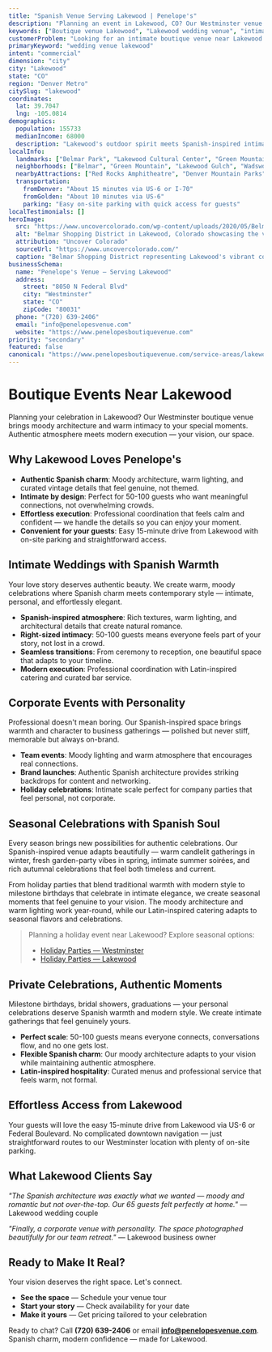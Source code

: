 ```yaml
---
title: "Spanish Venue Serving Lakewood | Penelope's"
description: "Planning an event in Lakewood, CO? Our Westminster venue offers moody Spanish architecture and intimate spaces for 50-100 guests. Authentic atmosphere."
keywords: ["Boutique venue Lakewood", "Lakewood wedding venue", "intimate event space Lakewood CO", "moody venue near Lakewood", "50-100 guest venue Lakewood", "Westminster venue serving Lakewood"]
customerProblem: "Looking for an intimate boutique venue near Lakewood with authentic atmosphere and modern execution for 50-100 guests?"
primaryKeyword: "wedding venue lakewood"
intent: "commercial"
dimension: "city"
city: "Lakewood"
state: "CO"
region: "Denver Metro"
citySlug: "lakewood"
coordinates:
  lat: 39.7047
  lng: -105.0814
demographics:
  population: 155733
  medianIncome: 68000
  description: "Lakewood's outdoor spirit meets Spanish-inspired intimacy—perfect for authentic weddings, celebrations, and meaningful corporate moments."
localInfo:
  landmarks: ["Belmar Park", "Lakewood Cultural Center", "Green Mountain Park", "Bear Creek Trail"]
  neighborhoods: ["Belmar", "Green Mountain", "Lakewood Gulch", "Wadsworth"]
  nearbyAttractions: ["Red Rocks Amphitheatre", "Denver Mountain Parks", "Lakewood Farmers Market", "Outdoor recreation"]
  transportation:
    fromDenver: "About 15 minutes via US-6 or I-70"
    fromGolden: "About 10 minutes via US-6"
    parking: "Easy on-site parking with quick access for guests"
localTestimonials: []
heroImage:
  src: "https://www.uncovercolorado.com/wp-content/uploads/2020/05/Belmar-Shopping-District-in-Lakewood-CO-22.jpg"
  alt: "Belmar Shopping District in Lakewood, Colorado showcasing the vibrant community hub and modern commercial architecture"
  attribution: "Uncover Colorado"
  sourceUrl: "https://www.uncovercolorado.com/"
  caption: "Belmar Shopping District representing Lakewood's vibrant community and modern commercial center"
businessSchema:
  name: "Penelope's Venue – Serving Lakewood"
  address:
    street: "8050 N Federal Blvd"
    city: "Westminster"
    state: "CO"
    zipCode: "80031"
  phone: "(720) 639-2406"
  email: "info@penelopesvenue.com"
  website: "https://www.penelopesboutiquevenue.com"
priority: "secondary"
featured: false
canonical: "https://www.penelopesboutiquevenue.com/service-areas/lakewood/"
---
```


# Boutique Events Near Lakewood

Planning your celebration in Lakewood? Our Westminster boutique venue brings moody architecture and warm intimacy to your special moments. Authentic atmosphere meets modern execution — your vision, our space.

## Why Lakewood Loves Penelope's

- **Authentic Spanish charm**: Moody architecture, warm lighting, and curated vintage details that feel genuine, not themed.
- **Intimate by design**: Perfect for 50-100 guests who want meaningful connections, not overwhelming crowds.
- **Effortless execution**: Professional coordination that feels calm and confident — we handle the details so you can enjoy your moment.
- **Convenient for your guests**: Easy 15-minute drive from Lakewood with on-site parking and straightforward access.

## Intimate Weddings with Spanish Warmth

Your love story deserves authentic beauty. We create warm, moody celebrations where Spanish charm meets contemporary style — intimate, personal, and effortlessly elegant.

- **Spanish-inspired atmosphere**: Rich textures, warm lighting, and architectural details that create natural romance.
- **Right-sized intimacy**: 50-100 guests means everyone feels part of your story, not lost in a crowd.
- **Seamless transitions**: From ceremony to reception, one beautiful space that adapts to your timeline.
- **Modern execution**: Professional coordination with Latin-inspired catering and curated bar service.

## Corporate Events with Personality

Professional doesn't mean boring. Our Spanish-inspired space brings warmth and character to business gatherings — polished but never stiff, memorable but always on-brand.

- **Team events**: Moody lighting and warm atmosphere that encourages real connections.
- **Brand launches**: Authentic Spanish architecture provides striking backdrops for content and networking.
- **Holiday celebrations**: Intimate scale perfect for company parties that feel personal, not corporate.

## Seasonal Celebrations with Spanish Soul

Every season brings new possibilities for authentic celebrations. Our Spanish-inspired venue adapts beautifully — warm candlelit gatherings in winter, fresh garden-party vibes in spring, intimate summer soirées, and rich autumnal celebrations that feel both timeless and current.

From holiday parties that blend traditional warmth with modern style to milestone birthdays that celebrate in intimate elegance, we create seasonal moments that feel genuine to your vision. The moody architecture and warm lighting work year-round, while our Latin-inspired catering adapts to seasonal flavors and celebrations.

> Planning a holiday event near Lakewood? Explore seasonal options:
>
> - [Holiday Parties — Westminster](/seasonal/holiday/)
> - [Holiday Parties — Lakewood](/seasonal/holiday/lakewood/)

## Private Celebrations, Authentic Moments

Milestone birthdays, bridal showers, graduations — your personal celebrations deserve Spanish warmth and modern style. We create intimate gatherings that feel genuinely yours.

- **Perfect scale**: 50-100 guests means everyone connects, conversations flow, and no one gets lost.
- **Flexible Spanish charm**: Our moody architecture adapts to your vision while maintaining authentic atmosphere.
- **Latin-inspired hospitality**: Curated menus and professional service that feels warm, not formal.

## Effortless Access from Lakewood

Your guests will love the easy 15-minute drive from Lakewood via US-6 or Federal Boulevard. No complicated downtown navigation — just straightforward routes to our Westminster location with plenty of on-site parking.

## What Lakewood Clients Say

*"The Spanish architecture was exactly what we wanted — moody and romantic but not over-the-top. Our 65 guests felt perfectly at home."* — Lakewood wedding couple

*"Finally, a corporate venue with personality. The space photographed beautifully for our team retreat."* — Lakewood business owner

## Ready to Make It Real?

Your vision deserves the right space. Let's connect.

- **See the space** — Schedule your venue tour
- **Start your story** — Check availability for your date  
- **Make it yours** — Get pricing tailored to your celebration

Ready to chat? Call **(720) 639-2406** or email **info@penelopesvenue.com**. Spanish charm, modern confidence — made for Lakewood.
